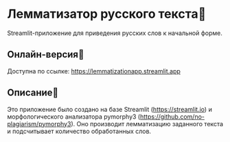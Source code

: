 # Лемматизатор русского текста🌸

Streamlit-приложение для приведения русских слов к начальной форме.

## Онлайн-версия🌸

Доступна по ссылке: https://lemmatizationapp.streamlit.app

## Описание🌸

Это приложение было создано на базе Streamlit (https://streamlit.io) и морфологического анализатора pymorphy3 (https://github.com/no-plagiarism/pymorphy3). 
Оно производит лемматизацию заданного текста и подсчитывает количество обработанных слов.
